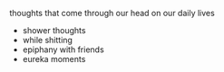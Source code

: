 thoughts that come through our head on our daily lives
- shower thoughts
- while shitting
- epiphany with friends
- eureka moments